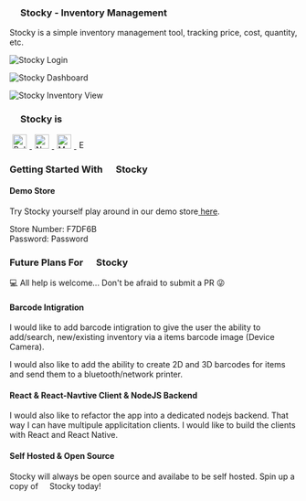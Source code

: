 ### <img height="15" src="https://stocky-imt.herokuapp.com/stocky_logo.svg" /> Stocky - Inventory Management

Stocky is a simple inventory management tool, tracking price, cost, quantity, etc.

![Stocky Login](https://i.imgur.com/apY8XtT.png)

![Stocky Dashboard](https://i.imgur.com/Ra26wKs.png)

![Stocky Inventory View](https://i.imgur.com/nOoTDcK.pngs)

### <img height="15" src="https://stocky-imt.herokuapp.com/stocky_logo.svg" /> Stocky is <img height="15" src="https://seeklogo.com/images/B/built-with-logo-3163BC90C5-seeklogo.com.png" />

<p>
    <a href="https://bulma.io/" target="_blank" rel="noopener">
        <img style="padding: 0 5px; height: 25px;" src="https://seeklogo.com/images/B/bulma-logo-45B5145BF4-seeklogo.com.png" alt="Bulma" />
    </a>
    <a href="https://nodejs.org/" target="_blank" rel="noopener">
        <img style="padding: 0 5px; height: 25px;" src="https://seeklogo.com/images/N/nodejs-logo-54107C5EDD-seeklogo.com.png" alt="NodeJS" />
    </a>
    <a href="https://www.mongodb.com/" target="_blank" rel="noopener">
        <img style="padding: 0 5px; height: 25px;" src="https://seeklogo.com/images/M/mongodb-logo-427DDF8FDE-seeklogo.com.png" alt="MongoDB" />
    </a>
    <a href="https://expressjs.com/" target="_blank" rel="noopener">
        <img style="padding: 0 5px; height: 15px;" src="https://seeklogo.com/images/E/express-js-logo-FA36FF1D3F-seeklogo.com.png" alt="Express" />
    </a>
</p>

### Getting Started With <img height="15" src="https://stocky-imt.herokuapp.com/stocky_logo.svg" /> Stocky </a>

#### Demo Store

Try Stocky yourself play around in our demo store<a href="https://stocky-imt.herokuapp.com/" target="_blank" rel="noopener"> here</a>.

Store Number: F7DF6B
<br />
Password: Password

### Future Plans For <img height="15" src="https://stocky-imt.herokuapp.com/stocky_logo.svg" /> Stocky </a>

💻 All help is welcome... Don't be afraid to submit a PR 😜

#### Barcode Intigration

I would like to add barcode intigration to give the user the ability to add/search, new/existing inventory via a items barcode image (Device Camera).

I would also like to add the ability to create 2D and 3D barcodes for items and send them to a bluetooth/network printer.

#### React & React-Navtive Client & NodeJS Backend

I would also like to refactor the app into a dedicated nodejs backend. That way I can have multipule applicitation clients. I would like to build the clients with React and React Native.

#### Self Hosted & Open Source

Stocky will always be open source and availabe to be self hosted. Spin up a copy of <img height="12" src="https://stocky-imt.herokuapp.com/stocky_logo.svg" /> Stocky today!
